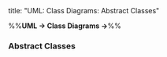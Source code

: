 <frontmatter>
title: "UML: Class Diagrams: Abstract Classes"
</frontmatter>

<link rel="stylesheet" href="{{baseUrl}}/css/textbook.css">

<div class="website-content">

%%**UML → Class Diagrams →**%%

### Abstract Classes

<div id="main">

<include src="./what/embed.md" boilerplate  />

</div>
</div>
